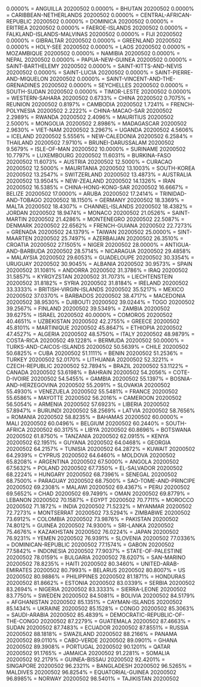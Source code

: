 0.0000% = ANGUILLA 20200502 
0.0000% = BHUTAN 20200502 
0.0000% = CARIBBEAN-NETHERLANDS 20200502 
0.0000% = CENTRAL-AFRICAN-REPUBLIC 20200502 
0.0000% = DOMINICA 20200502 
0.0000% = ERITREA 20200502 
0.0000% = FAEROE-ISLANDS 20200502 
0.0000% = FALKLAND-ISLANDS-MALVINAS 20200502 
0.0000% = FIJI 20200502 
0.0000% = GIBRALTAR 20200502 
0.0000% = GREENLAND 20200502 
0.0000% = HOLY-SEE 20200502 
0.0000% = LAOS 20200502 
0.0000% = MOZAMBIQUE 20200502 
0.0000% = NAMIBIA 20200502 
0.0000% = NEPAL 20200502 
0.0000% = PAPUA-NEW-GUINEA 20200502 
0.0000% = SAINT-BARTHELEMY 20200502 
0.0000% = SAINT-KITTS-AND-NEVIS 20200502 
0.0000% = SAINT-LUCIA 20200502 
0.0000% = SAINT-PIERRE-AND-MIQUELON 20200502 
0.0000% = SAINT-VINCENT-AND-THE-GRENADINES 20200502 
0.0000% = SEYCHELLES 20200502 
0.0000% = SOUTH-SUDAN 20200502 
0.0000% = TIMOR-LESTE 20200502 
0.0000% = WESTERN-SAHARA 20200502 
0.6733% = CHINA 20200502 
0.7075% = REUNION 20200502 
0.8197% = CAMBODIA 20200502 
1.7241% = FRENCH-POLYNESIA 20200502 
2.2222% = CHINA-MACAO-SAR 20200502 
2.2989% = RWANDA 20200502 
2.4096% = MAURITIUS 20200502 
2.5000% = MONGOLIA 20200502 
2.8986% = MADAGASCAR 20200502 
2.9630% = VIET-NAM 20200502 
3.2967% = UGANDA 20200502 
4.5606% = ICELAND 20200502 
5.5556% = NEW-CALEDONIA 20200502 
6.2584% = THAILAND 20200502 
7.9710% = BRUNEI-DARUSSALAM 20200502 
9.5679% = ISLE-OF-MAN 20200502 
10.0000% = SURINAME 20200502 
10.7797% = LUXEMBOURG 20200502 
11.6031% = BURKINA-FASO 20200502 
11.6073% = AUSTRIA 20200502 
12.5000% = CURACAO 20200502 
12.5000% = MAURITANIA 20200502 
13.1003% = SOUTH-KOREA 20200502 
13.2547% = SWITZERLAND 20200502 
13.4873% = AUSTRALIA 20200502 
13.9504% = NEW-ZEALAND 20200502 
14.1326% = IRAN 20200502 
16.5385% = CHINA-HONG-KONG-SAR 20200502 
16.6667% = BELIZE 20200502 
17.0000% = ARUBA 20200502 
17.2414% = TRINIDAD-AND-TOBAGO 20200502 
18.1150% = GERMANY 20200502 
18.3369% = MALTA 20200502 
18.4307% = CHANNEL-ISLANDS 20200502 
18.4382% = JORDAN 20200502 
18.9474% = MONACO 20200502 
21.0526% = SAINT-MARTIN 20200502 
21.4286% = MONTENEGRO 20200502 
22.5087% = DENMARK 20200502 
22.6562% = FRENCH-GUIANA 20200502 
22.7273% = GRENADA 20200502 
24.1379% = TAIWAN 20200502 
25.0000% = SINT-MAARTEN 20200502 
25.7497% = AZERBAIJAN 20200502 
26.3510% = CROATIA 20200502 
27.1505% = NIGER 20200502 
28.0000% = ANTIGUA-AND-BARBUDA 20200502 
28.5714% = NICARAGUA 20200502 
29.4858% = MALAYSIA 20200502 
29.6053% = GUADELOUPE 20200502 
30.3354% = URUGUAY 20200502 
30.9045% = ALBANIA 20200502 
30.9573% = SPAIN 20200502 
31.1081% = ANDORRA 20200502 
31.3786% = IRAQ 20200502 
31.5857% = KYRGYZSTAN 20200502 
31.7073% = LIECHTENSTEIN 20200502 
31.8182% = SYRIA 20200502 
31.8184% = IRELAND 20200502 
33.3333% = BRITISH-VIRGIN-ISLANDS 20200502 
35.5217% = MEXICO 20200502 
37.0370% = BARBADOS 20200502 
38.4717% = MACEDONIA 20200502 
38.9530% = DJIBOUTI 20200502 
39.0244% = TOGO 20200502 
39.2567% = FINLAND 20200502 
39.5349% = ZAMBIA 20200502 
39.6275% = ISRAEL 20200502 
40.0000% = COMOROS 20200502 
40.4651% = UZBEKISTAN 20200502 
42.2755% = GREECE 20200502 
45.8101% = MARTINIQUE 20200502 
45.8647% = ETHIOPIA 20200502 
47.4527% = ALGERIA 20200502 
48.5750% = ITALY 20200502 
48.9879% = COSTA-RICA 20200502 
49.1228% = BERMUDA 20200502 
50.0000% = TURKS-AND-CAICOS-ISLANDS 20200502 
50.5639% = CHILE 20200502 
50.6825% = CUBA 20200502 
51.1111% = BENIN 20200502 
51.2536% = TURKEY 20200502 
52.0170% = LITHUANIA 20200502 
52.3221% = CZECH-REPUBLIC 20200502 
52.7894% = BRAZIL 20200502 
53.1122% = CANADA 20200502 
53.6198% = BAHRAIN 20200502 
54.2056% = COTE-D-IVOIRE 20200502 
54.5455% = GAMBIA 20200502 
55.1397% = BOSNIA-AND-HERZEGOVINA 20200502 
55.2091% = SLOVAKIA 20200502 
55.4930% = VENEZUELA 20200502 
55.5481% = FRANCE 20200502 
55.6586% = MAYOTTE 20200502 
56.2016% = CAMEROON 20200502 
56.5054% = ARMENIA 20200502 
57.6923% = LIBERIA 20200502 
57.8947% = BURUNDI 20200502 
58.2569% = LATVIA 20200502 
58.7656% = ROMANIA 20200502 
58.8235% = BAHAMAS 20200502 
60.0000% = MALI 20200502 
60.0496% = BELGIUM 20200502 
60.2440% = SOUTH-AFRICA 20200502 
60.3175% = LIBYA 20200502 
60.8696% = BOTSWANA 20200502 
61.8750% = TANZANIA 20200502 
62.0915% = KENYA 20200502 
62.1951% = GUYANA 20200502 
64.0468% = GEORGIA 20200502 
64.2157% = TUNISIA 20200502 
64.2872% = KUWAIT 20200502 
64.2939% = CYPRUS 20200502 
64.6460% = MOLDOVA 20200502 
65.8208% = ARGENTINA 20200502 
67.5000% = ANGOLA 20200502 
67.5632% = POLAND 20200502 
67.7350% = EL-SALVADOR 20200502 
68.2224% = HUNGARY 20200502 
68.7396% = SENEGAL 20200502 
68.7500% = PARAGUAY 20200502 
68.7500% = SAO-TOME-AND-PRINCIPE 20200502 
69.2308% = MALAWI 20200502 
69.4367% = PERU 20200502 
69.5652% = CHAD 20200502 
69.7499% = OMAN 20200502 
69.8779% = LEBANON 20200502 
70.1587% = EGYPT 20200502 
70.7711% = MOROCCO 20200502 
71.1872% = INDIA 20200502 
71.5232% = MYANMAR 20200502 
72.7273% = MONTSERRAT 20200502 
73.5294% = ZIMBABWE 20200502 
73.6912% = COLOMBIA 20200502 
73.9876% = PAKISTAN 20200502 
74.8012% = GUINEA 20200502 
74.9300% = SRI-LANKA 20200502 
75.4676% = KAZAKHSTAN 20200502 
76.0224% = JAPAN 20200502 
76.9231% = YEMEN 20200502 
76.9391% = SLOVENIA 20200502 
77.0336% = DOMINICAN-REPUBLIC 20200502 
77.1574% = GABON 20200502 
77.5842% = INDONESIA 20200502 
77.9037% = STATE-OF-PALESTINE 20200502 
78.0159% = BULGARIA 20200502 
78.6207% = SAN-MARINO 20200502 
78.8235% = HAITI 20200502 
80.3460% = UNITED-ARAB-EMIRATES 20200502 
80.7993% = BELARUS 20200502 
80.8007% = US 20200502 
80.9886% = PHILIPPINES 20200502 
81.1871% = HONDURAS 20200502 
81.8662% = ESTONIA 20200502 
83.0339% = SERBIA 20200502 
83.2694% = NIGERIA 20200502 
83.3333% = SIERRA-LEONE 20200502 
83.7750% = SWEDEN 20200502 
84.5081% = BOLIVIA 20200502 
84.5179% = AFGHANISTAN 20200502 
85.1351% = CAYMAN-ISLANDS 20200502 
85.1434% = UKRAINE 20200502 
85.1528% = CONGO 20200502 
85.3063% = SAUDI-ARABIA 20200502 
85.4839% = DEMOCRATIC-REPUBLIC-OF-THE-CONGO 20200502 
87.2279% = GUATEMALA 20200502 
87.4663% = SUDAN 20200502 
87.7483% = ECUADOR 20200502 
87.8551% = RUSSIA 20200502 
88.1818% = SWAZILAND 20200502 
88.2166% = PANAMA 20200502 
89.0110% = CABO-VERDE 20200502 
89.0901% = GHANA 20200502 
89.3908% = PORTUGAL 20200502 
90.1201% = QATAR 20200502 
91.1765% = JAMAICA 20200502 
91.2281% = SOMALIA 20200502 
92.2179% = GUINEA-BISSAU 20200502 
92.4201% = SINGAPORE 20200502 
96.2321% = BANGLADESH 20200502 
96.5265% = MALDIVES 20200502 
96.8254% = EQUATORIAL-GUINEA 20200502 
96.8985% = NORWAY 20200502 
98.5401% = TAJIKISTAN 20200502 
